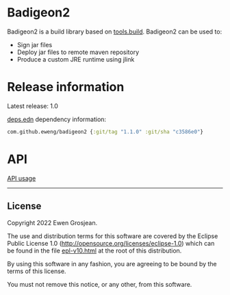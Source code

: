 # Badigeon2

Badigeon2 is a build library based on [tools.build](https://github.com/clojure/tools.build). Badigeon2 can be used to:

- Sign jar files
- Deploy jar files to remote maven repository
- Produce a custom JRE runtime using jlink

# Release information

Latest release: 1.0

[deps.edn](https://clojure.org/guides/deps_and_cli) dependency information:

```clojure
com.github.eweng/badigeon2 {:git/tag "1.1.0" :git/sha "c3586e0"}
```

# API

[API usage](https://github.com/EwenG/badigeon2/blob/master/API.md)

---

## License

Copyright 2022 Ewen Grosjean.

The use and distribution terms for this software are covered by the
Eclipse Public License 1.0 (http://opensource.org/licenses/eclipse-1.0)
which can be found in the file [epl-v10.html](epl-v10.html) at the root of this distribution.

By using this software in any fashion, you are agreeing to be bound by
the terms of this license.

You must not remove this notice, or any other, from this software.
